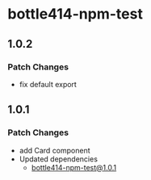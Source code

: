 # bottle414-npm-test

## 1.0.2

### Patch Changes

- fix default export

## 1.0.1

### Patch Changes

- add Card component
- Updated dependencies
  - bottle414-npm-test@1.0.1
